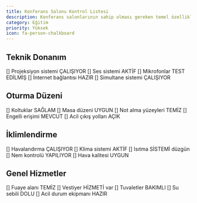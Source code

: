 ```yaml
---
title: Konferans Salonu Kontrol Listesi
description: Konferans salonlarının sahip olması gereken temel özellikler
category: Eğitim
priority: Yüksek
icon: fa-person-chalkboard
---
```


## Teknik Donanım

[] Projeksiyon sistemi ÇALIŞIYOR
[] Ses sistemi AKTİF
[] Mikrofonlar TEST EDİLMİŞ
[] İnternet bağlantısı HAZIR
[] Simultane sistemi ÇALIŞIYOR

## Oturma Düzeni

[] Koltuklar SAĞLAM
[] Masa düzeni UYGUN
[] Not alma yüzeyleri TEMİZ
[] Engelli erişimi MEVCUT
[] Acil çıkış yolları AÇIK

## İklimlendirme

[] Havalandırma ÇALIŞIYOR
[] Klima sistemi AKTİF
[] Isıtma SİSTEMİ düzgün
[] Nem kontrolü YAPILIYOR
[] Hava kalitesi UYGUN

## Genel Hizmetler

[] Fuaye alanı TEMİZ
[] Vestiyer HİZMETİ var
[] Tuvaletler BAKIMLI
[] Su sebili DOLU
[] Acil durum ekipmanı HAZIR
